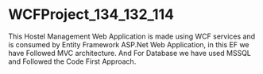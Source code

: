 # WCFProject_134_132_114
This Hostel Management Web Application is made using WCF services and is consumed by Entity Framework ASP.Net Web Application, in this EF we have Followed MVC architecture.
And For Database we have used MSSQL and Followed the Code First Approach.

